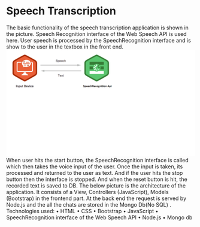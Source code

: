 # Speech Transcription

The basic functionality of the speech transcription application is shown in the picture. Speech Recognition interface of the Web Speech API is used here. User speech is processed by the SpeechRecognition interface and is show to the user in the textbox in the front end.![Alt text](/Untitled3.png) 
When user hits the start button, the SpeechRecognition interface is called which then takes the voice input of the user. Once the input is taken, its processed and returned to the user as text. And if the user hits the stop button then the interface is stopped. And when the reset button is hit, the recorded text is saved to DB.
The below picture is the architecture of the application. It consists of a View, Controllers (JavaScript), Models (Bootstrap) in the frontend part. At the back end the request is served by Node.js and the all the chats are stored in the Mongo Db(No SQL) .
Technologies used:
•	HTML 
•	CSS
•	Bootstrap
•	JavaScript
•	SpeechRecognition interface of the Web Speech API
•	Node.js
•	Mongo db
